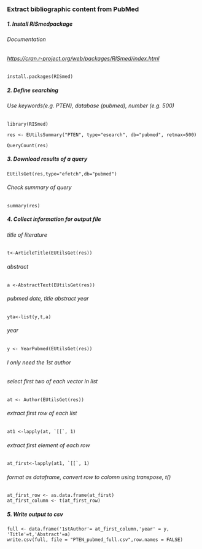 ### Extract bibliographic content from PubMed




##### 1. Install RISmedpackage 
###### Documentation
###### https://cran.r-project.org/web/packages/RISmed/index.html
    install.packages(RISmed)

    
##### 2. Define searching 
###### Use keywords(e.g. PTEN), database (pubmed), number (e.g. 500)
    library(RISmed)
    
    res <- EUtilsSummary("PTEN", type="esearch", db="pubmed", retmax=500) 
    
    QueryCount(res) 


##### 3. Download results of a query 
    EUtilsGet(res,type="efetch",db="pubmed")

###### Check summary of query
    summary(res)


##### 4. Collect information for output file
###### title of literature
    t<-ArticleTitle(EUtilsGet(res))

###### abstract
    a <-AbstractText(EUtilsGet(res))
    
###### pubmed date, title abstract year
    yta<-list(y,t,a)
    
###### year 
    y <- YearPubmed(EUtilsGet(res))

###### I only need the 1st author 
###### select first two of each vector in list
    at <- Author(EUtilsGet(res))
    
###### extract first row of each list
    at1 <-lapply(at, `[[`, 1)
    
###### extract first element of each row
    at_first<-lapply(at1, `[[`, 1)
    
###### format as dataframe, convert row to colomn using transpose, t()
    at_first_row <- as.data.frame(at_first)
    at_first_column <- t(at_first_row)                              


##### 5. Write output to csv
    full <- data.frame('1stAuthor'= at_first_column,'year' = y, 'Title'=t,'Abstract'=a)
    write.csv(full, file = "PTEN_pubmed_full.csv",row.names = FALSE)
